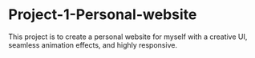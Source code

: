 # Project-1-Personal-website
This project is to create a personal website for myself with a creative UI, seamless animation effects, and highly responsive. 
